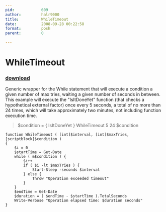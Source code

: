 ```yaml
---
pid:            609
author:         halr9000
title:          WhileTimeout
date:           2008-09-28 00:22:58
format:         posh
parent:         0

---
```


# WhileTimeout

### [download](//scripts/609.ps1)

Generic wrapper for the While statement that will execute a condition a given number of max tries, waiting a given number of seconds in between.
This example will execute the "IsItDoneYet" function (that checks a hypothetical external factor) once every 5 seconds, a total of no more than 24 times, which will take approximately two minutes, not including function execution time.

> $condition = { IsItDoneYet }
> WhileTimeout 5 24 $condition


```posh
function WhileTimeout ( [int]$interval, [int]$maxTries, [scriptblock]$condition )
{
	$i = 0
	$startTime = Get-Date
	while ( &$condition ) {
		$i++
		if ( $i -lt $maxTries ) {
			Start-Sleep -seconds $interval
		} else {
			Throw "Operation exceeded timeout"
		}
	}
	$endTime = Get-Date
	$duration = ( $endTime - $startTime ).TotalSeconds
	Write-Verbose "Operation elapsed time: $duration seconds"
}


```

